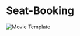 # Seat-Booking

![Movie Template](https://github.com/Kannan-Sureshsasi/Seat-Booking/assets/138990724/1a1c7a87-d0b5-4b50-a1dd-6a4a6a661daf)
